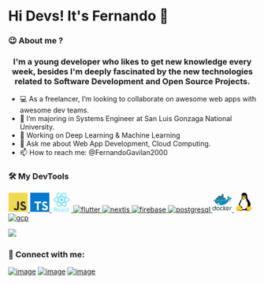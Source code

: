# Hi Devs! It's Fernando 👋 #

### 😉 About me ?

<h3 align="center">I'm a young developer who likes to get new knowledge every week, besides I'm deeply fascinated by the new technologies related to Software Development and Open Source Projects.</h3>

- 💻 As a freelancer, I’m looking to collaborate on awesome web apps with awesome dev teams.
- 🌱 I’m majoring in Systems Engineer at San Luis Gonzaga National University.
- 🔭 Working on Deep Learning & Machine Learning
- 💬 Ask me about Web App Development, Cloud Computing.
- 📫 How to reach me: @FernandoGavilan2000
### 🛠️ My DevTools
<p align="left"> 
  <a href="https://developer.mozilla.org/en-US/docs/Web/JavaScript" target="_blank" rel="noreferrer"> <img src="https://raw.githubusercontent.com/devicons/devicon/master/icons/javascript/javascript-original.svg" alt="javascript" width="40" height="40"/> </a>
  <a href="https://www.typescriptlang.org/" target="_blank" rel="noreferrer"> <img src="https://raw.githubusercontent.com/devicons/devicon/master/icons/typescript/typescript-original.svg" alt="typescript" width="40" height="40"/> </a>
 <a href="https://reactjs.org/" target="_blank" rel="noreferrer"> <img src="https://raw.githubusercontent.com/devicons/devicon/master/icons/react/react-original-wordmark.svg" alt="react" width="40" height="40"/> </a> 
  <a href="https://flutter.dev" target="_blank" rel="noreferrer"> <img src="https://www.vectorlogo.zone/logos/flutterio/flutterio-icon.svg" alt="flutter" width="40" height="40"/> </a>
  <a href="https://nextjs.org/" target="_blank" rel="noreferrer"> <img src="https://res.cloudinary.com/drfx5ryus/image/upload/v1662352256/Icons/next-icon_syftib.png" alt="nextjs" width="40" height="40"/> </a>
  <a href="https://firebase.google.com/" target="_blank" rel="noreferrer"> <img src="https://www.vectorlogo.zone/logos/firebase/firebase-icon.svg" alt="firebase" width="40" height="40"/> </a> 
 <a href="https://www.postgresql.org" target="_blank" rel="noreferrer"> <img src="https://res.cloudinary.com/drfx5ryus/image/upload/v1662352256/Icons/postgres-icon_kc4ree.png" alt="postgresql" width="38" height="38"/> </a> 
<a href="https://www.docker.com/" target="_blank" rel="noreferrer"> <img src="https://raw.githubusercontent.com/devicons/devicon/master/icons/docker/docker-original-wordmark.svg" alt="docker" width="40" height="40"/> </a> 
<a href="https://www.linux.org/" target="_blank" rel="noreferrer"> <img src="https://raw.githubusercontent.com/devicons/devicon/master/icons/linux/linux-original.svg" alt="linux" width="40" height="40"/> </a> 
<a href="https://cloud.google.com" target="_blank" rel="noreferrer"> <img src="https://www.vectorlogo.zone/logos/google_cloud/google_cloud-icon.svg" alt="gcp" width="40" height="40"/> </a>
 </p>
 
![](https://github-readme-streak-stats.herokuapp.com/?user=FernandoGavilan2000&theme=react&hide_border=false)

 <h3 align="left">📧 Connect with me:</h3>

[![image](https://img.shields.io/badge/LinkedIn-0077B5?style=for-the-badge&logo=linkedin&logoColor=white)](www.linkedin.com/in/fernandogavilan2000/)
[![image](https://img.shields.io/badge/Twitter-1DA1F2?style=for-the-badge&logo=twitter&logoColor=white)](https://twitter.com/)
[![image](https://img.shields.io/badge/Gmail-D14836?style=for-the-badge&logo=gmail&logoColor=white)](mailto:20171720gavilan@gmail.com)
  
